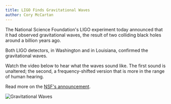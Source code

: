 ```yaml
---
title: LIGO Finds Gravitational Waves
author: Cory McCartan
---
```

The National Science Foundation's LIGO experiment today announced that it had observed gravitational waves, the result of two colliding black holes around a billion years ago. 
<!--END_EXCERPT-->

Both LIGO detectors, in Washington and in Louisiana, confirmed the gravitational waves.

Watch the video below to hear what the waves sound like.  The first sound is unaltered; the second, a frequency-shifted version that is more in the range of human hearing.

<script height="352px" width="540px" src="http://player.ooyala.com/iframe.js#ec=x0dGF1MDE6yMowM-v7rJi0cfs0YnWbHD&pbid=91ac0f6dcbdf466c84659dbc54039487"></script>

Read more on the [NSF's announcement](http://www.nsf.gov/news/news_summ.jsp?cntn_id=137628).

![Gravitational Waves](http://scitechdaily.com/images/Gravitational-Waves-Help-Astronomers-Understand-Black-Hole-Weight-Gain.jpg)
